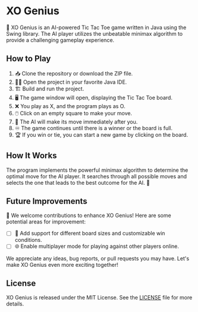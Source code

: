 # XO Genius

🤖 XO Genius is an AI-powered Tic Tac Toe game written in Java using the Swing library.
The AI player utilizes the unbeatable minimax algorithm to provide a challenging gameplay experience.

## How to Play

1. 📥 Clone the repository or download the ZIP file.
2. 👩‍💻 Open the project in your favorite Java IDE.
3. 🏗️ Build and run the project.
4. 🖥️ The game window will open, displaying the Tic Tac Toe board.
5. ❌ You play as X, and the program plays as O.
6. 🖱️ Click on an empty square to make your move.
7. 🤖 The AI will make its move immediately after you.
8. ♾️ The game continues until there is a winner or the board is full.
9. 🏆 If you win or tie, you can start a new game by clicking on the board.

## How It Works

The program implements the powerful minimax algorithm to determine the optimal move for the AI player.
It searches through all possible moves and selects the one that leads to the best outcome for the AI. 🧠

## Future Improvements

🚀 We welcome contributions to enhance XO Genius! Here are some potential areas for improvement:

- [ ] 📏 Add support for different board sizes and customizable win conditions.
- [ ] 🌐 Enable multiplayer mode for playing against other players online.

We appreciate any ideas, bug reports, or pull requests you may have. Let's make XO Genius even more exciting together!

## License

XO Genius is released under the MIT License. See the [LICENSE](LICENSE) file for more details.
